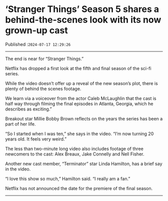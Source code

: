 # ‘Stranger Things’ Season 5 shares a behind-the-scenes look with its now grown-up cast

Published :`2024-07-17 12:29:26`

---

The end is near for “Stranger Things.”

Netflix has dropped a first look at the fifth and final season of the sci-fi series.

While the video doesn’t offer up a reveal of the new season’s plot, there is plenty of behind the scenes footage.

We learn via a voiceover from the actor Caleb McLaughlin that the cast is half way through filming the final episodes in Atlanta, Georgia, which he describes as exciting.”

Breakout star Millie Bobby Brown reflects on the years the series has been a part of her life.

“So I started when I was ten,” she says in the video. “I’m now turning 20 years old. It feels very weird.”

The less than two-minute long video also includes footage of three newcomers to the cast: Alex Breaux, Jake Connelly and Nell Fisher.

Another new cast member, “Terminator” star Linda Hamilton, has a brief say in the video.

“I love this show so much,” Hamilton said. “I really am a fan.”

Netflix has not announced the date for the premiere of the final season.

---

